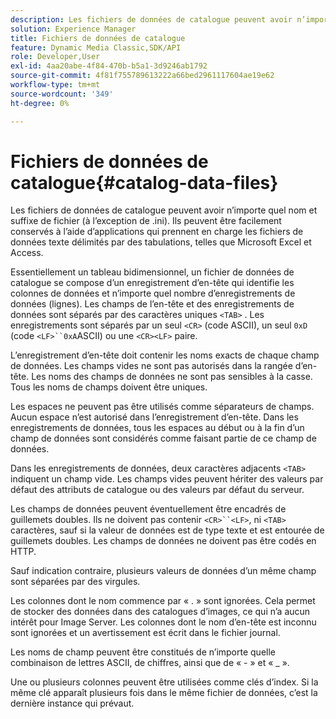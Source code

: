 ```yaml
---
description: Les fichiers de données de catalogue peuvent avoir n’importe quel nom et suffixe (à l’exception .ini). Ils peuvent être maintenus facilement à l’aide d’applications qui prennent en charge les fichiers de données texte délimités par des tabulations, tels que Microsoft Excel et Access.
solution: Experience Manager
title: Fichiers de données de catalogue
feature: Dynamic Media Classic,SDK/API
role: Developer,User
exl-id: 4aa20abe-4f84-470b-b5a1-3d9246ab1792
source-git-commit: 4f81f755789613222a66bed2961117604ae19e62
workflow-type: tm+mt
source-wordcount: '349'
ht-degree: 0%

---
```


# Fichiers de données de catalogue{#catalog-data-files}

Les fichiers de données de catalogue peuvent avoir n’importe quel nom et suffixe de fichier (à l’exception de .ini). Ils peuvent être facilement conservés à l’aide d’applications qui prennent en charge les fichiers de données texte délimités par des tabulations, telles que Microsoft Excel et Access.

Essentiellement un tableau bidimensionnel, un fichier de données de catalogue se compose d’un enregistrement d’en-tête qui identifie les colonnes de données et n’importe quel nombre d’enregistrements de données (lignes). Les champs de l’en-tête et des enregistrements de données sont séparés par des caractères uniques `<TAB>` . Les enregistrements sont séparés par un seul `<CR>` (code ASCII), un seul `0xD` (code `<LF>``0xA`ASCII) ou une `<CR><LF>` paire.

L’enregistrement d’en-tête doit contenir les noms exacts de chaque champ de données. Les champs vides ne sont pas autorisés dans la rangée d’en-tête. Les noms des champs de données ne sont pas sensibles à la casse. Tous les noms de champs doivent être uniques.

Les espaces ne peuvent pas être utilisés comme séparateurs de champs. Aucun espace n’est autorisé dans l’enregistrement d’en-tête. Dans les enregistrements de données, tous les espaces au début ou à la fin d’un champ de données sont considérés comme faisant partie de ce champ de données.

Dans les enregistrements de données, deux caractères adjacents `<TAB>` indiquent un champ vide. Les champs vides peuvent hériter des valeurs par défaut des attributs de catalogue ou des valeurs par défaut du serveur.

Les champs de données peuvent éventuellement être encadrés de guillemets doubles. Ils ne doivent pas contenir `<CR>``<LF>`, ni `<TAB>` caractères, sauf si la valeur de données est de type texte et est entourée de guillemets doubles. Les champs de données ne doivent pas être codés en HTTP.

Sauf indication contraire, plusieurs valeurs de données d’un même champ sont séparées par des virgules.

Les colonnes dont le nom commence par « . » sont ignorées. Cela permet de stocker des données dans des catalogues d’images, ce qui n’a aucun intérêt pour Image Server. Les colonnes dont le nom d’en-tête est inconnu sont ignorées et un avertissement est écrit dans le fichier journal.

Les noms de champ peuvent être constitués de n’importe quelle combinaison de lettres ASCII, de chiffres, ainsi que de « - » et « _ ».

Une ou plusieurs colonnes peuvent être utilisées comme clés d’index. Si la même clé apparaît plusieurs fois dans le même fichier de données, c’est la dernière instance qui prévaut.
